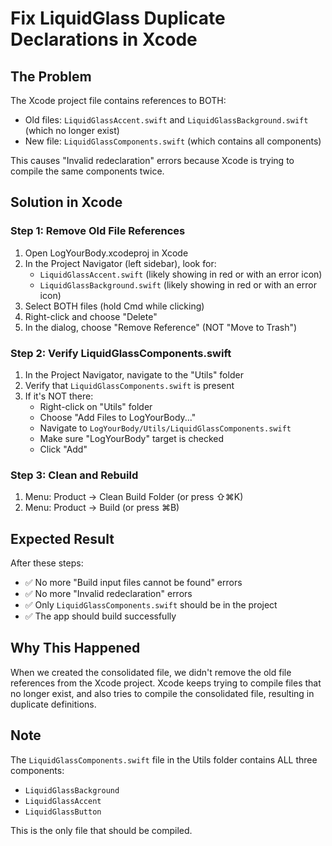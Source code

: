 # Fix LiquidGlass Duplicate Declarations in Xcode

## The Problem
The Xcode project file contains references to BOTH:
- Old files: `LiquidGlassAccent.swift` and `LiquidGlassBackground.swift` (which no longer exist)
- New file: `LiquidGlassComponents.swift` (which contains all components)

This causes "Invalid redeclaration" errors because Xcode is trying to compile the same components twice.

## Solution in Xcode

### Step 1: Remove Old File References
1. Open LogYourBody.xcodeproj in Xcode
2. In the Project Navigator (left sidebar), look for:
   - `LiquidGlassAccent.swift` (likely showing in red or with an error icon)
   - `LiquidGlassBackground.swift` (likely showing in red or with an error icon)
3. Select BOTH files (hold Cmd while clicking)
4. Right-click and choose "Delete"
5. In the dialog, choose "Remove Reference" (NOT "Move to Trash")

### Step 2: Verify LiquidGlassComponents.swift
1. In the Project Navigator, navigate to the "Utils" folder
2. Verify that `LiquidGlassComponents.swift` is present
3. If it's NOT there:
   - Right-click on "Utils" folder
   - Choose "Add Files to LogYourBody..."
   - Navigate to `LogYourBody/Utils/LiquidGlassComponents.swift`
   - Make sure "LogYourBody" target is checked
   - Click "Add"

### Step 3: Clean and Rebuild
1. Menu: Product → Clean Build Folder (or press ⇧⌘K)
2. Menu: Product → Build (or press ⌘B)

## Expected Result
After these steps:
- ✅ No more "Build input files cannot be found" errors
- ✅ No more "Invalid redeclaration" errors
- ✅ Only `LiquidGlassComponents.swift` should be in the project
- ✅ The app should build successfully

## Why This Happened
When we created the consolidated file, we didn't remove the old file references from the Xcode project. Xcode keeps trying to compile files that no longer exist, and also tries to compile the consolidated file, resulting in duplicate definitions.

## Note
The `LiquidGlassComponents.swift` file in the Utils folder contains ALL three components:
- `LiquidGlassBackground`
- `LiquidGlassAccent`
- `LiquidGlassButton`

This is the only file that should be compiled.
